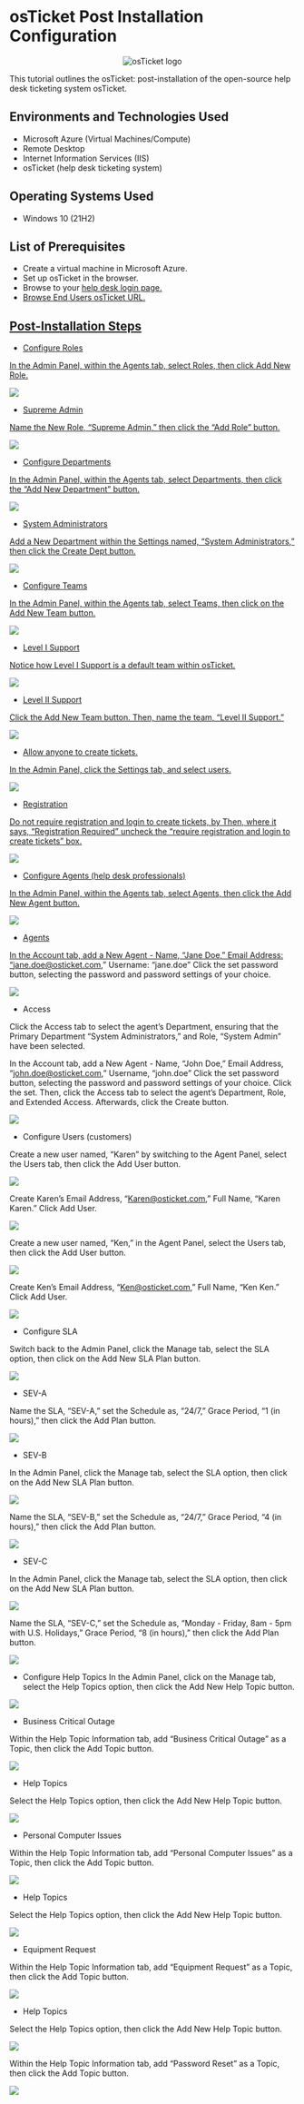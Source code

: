 # osTicket Post Installation Configuration
<p align="center">
<img src="https://i.imgur.com/Clzj7Xs.png" alt="osTicket logo"/>
</p>

This tutorial outlines the osTicket: post-installation of the open-source help desk ticketing system osTicket.<br />


<h2>Environments and Technologies Used</h2>

- Microsoft Azure (Virtual Machines/Compute)
- Remote Desktop
- Internet Information Services (IIS)
- osTicket (help desk ticketing system)

<h2>Operating Systems Used </h2>

- Windows 10</b> (21H2)

<h2>List of Prerequisites</h2>

- Create a virtual machine in Microsoft Azure.
- Set up osTicket in the browser.
- Browse to your <a href="http://localhost/osTicket/scp/login.php">help desk login page.
- Browse <a href="http://localhost/osTicket/">End Users osTicket URL.

<h2>Post-Installation Steps</h2>

- Configure Roles
<p>

In the Admin Panel, within the Agents tab, select Roles, then click Add New Role.
<p>
<img src="https://imgur.com/VW2TU8x.png">
</p>
<p>
  
- Supreme Admin
 <p>
    
Name the New Role, “Supreme Admin,” then click the “Add Role” button.
<p>

<img src="https://imgur.com/8gDvdux.png">
</p>
<p>

  
- Configure Departments

In the Admin Panel, within the Agents tab, select Departments, then click the “Add New Department” button.
<p>
<img src="https://imgur.com/aeO9g3A.png">
</p>
<p>

  
- System Administrators
  
Add a New Department within the Settings named, “System Administrators,” then click the Create Dept button.
<p>
<img src="https://imgur.com/XAWStbW.png">
</p>
<p>

- Configure Teams
  
In the Admin Panel, within the Agents tab, select Teams, then click on the Add New Team button.
<p>
<img src="https://imgur.com/jQjYPjM.png">
</p>
<p>

- Level I Support
  
Notice how Level I Support is a default team within osTicket.
<p>
<img src="https://imgur.com/2n0dQ2U.png">
</p>
<p>
  
- Level II Support
  
Click the Add New Team button. Then, name the team, “Level II Support.”
<p>
<img src="https://imgur.com/nU04zbv.png">
</p>
<p>
  
- Allow anyone to create tickets. 
  
In the Admin Panel, click the Settings tab, and select users. 
<p>
<img src="https://imgur.com/sEALYHY.png">
</p>
<p>
  
- Registration
  
Do not require registration and login to create tickets, by Then, where it says, “Registration Required” uncheck the “require registration and login to create tickets” box.
<p>
<img src="https://imgur.com/MtVEbBD.png">
</p>
<p>
  
- Configure Agents (help desk professionals)
  
In the Admin Panel, within the Agents tab, select Agents, then click the Add New Agent button.
<p>
<img src="https://imgur.com/2b0C19Z.png">
</p>
<p>
  
- Agents
  
In the Account tab, add a New Agent - Name, “Jane Doe,” Email Address: “jane.doe@osticket.com,” Username: “jane.doe” Click the set password button, selecting the password and password settings of your choice.
<p>
<img src="https://imgur.com/bQtgYEX.png">
</p>
<p>

- Access
  
Click the Access tab to select the agent’s Department, ensuring that the Primary Department “System Administrators,” and Role, “System Admin” have been selected. 
<p>
<https://imgur.com/gwhIuJT.png">
</p>
<p>
  
In the Account tab, add a New Agent - Name, “John Doe,” Email Address, “john.doe@osticket.com,” Username, “john.doe” Click the set password button, selecting the password and password settings of your choice. Click the set. Then, click the Access tab to select the agent’s Department, Role, and Extended Access. Afterwards, click the Create button.
<p>
<img src="https://imgur.com/Q4bFPaq.png">
</p>
<p>
  
- Configure Users (customers)
  
Create a new user named, “Karen” by switching to the Agent Panel, select the Users tab, then click the Add User button.
<p>
<img src="https://imgur.com/f25OtMv.png">
</p>
<p>
  
Create Karen’s Email Address, “Karen@osticket.com,” Full Name, “Karen Karen.” Click Add User. 
<p>
<img src="https://imgur.com/CCcdwDf.png">
</p>
<p>
  
Create a new user named, “Ken,” in the Agent Panel, select the Users tab, then click the Add User button.
<p>
<img src="https://imgur.com/tstVOiS.png">
</p>
<p>
  
Create Ken’s Email Address, “Ken@osticket.com,” Full Name, “Ken Ken.” Click Add User. 
<p>
<img src="https://imgur.com/lbLWR1M.png">
</p>
<p>
  
- Configure SLA
  
Switch back to the Admin Panel, click the Manage tab, select the SLA option, then click on the Add New SLA Plan button. 
<p>
<img src="https://imgur.com/lxNq2Rt.png">
</p>
<p>
  
- SEV-A
  
Name the SLA, “SEV-A,” set the Schedule as, “24/7,” Grace Period, “1 (in hours),” then click the Add Plan button.
<p>
<img src="https://imgur.com/SmCfXWs.png">
</p>
<p>
  
- SEV-B
  
In the Admin Panel, click the Manage tab, select the SLA option, then click on the Add New SLA Plan button. 
<p>
<img src="https://imgur.com/ETgbU6l.png">
</p>
<p>
  
Name the SLA, “SEV-B,” set the Schedule as, “24/7,” Grace Period, “4 (in hours),” then click the Add Plan button.
<p>
<img src="https://imgur.com/BFdGJpm.png">
</p>
<p>
  
- SEV-C
  
In the Admin Panel, click the Manage tab, select the SLA option, then click on the Add New SLA Plan button. 
<p>
<img src="https://imgur.com/wHniEWB.png">
</p>
<p>
  
Name the SLA, “SEV-C,” set the Schedule as, “Monday - Friday, 8am - 5pm with U.S. Holidays,” Grace Period, “8 (in hours),” then click the Add Plan button. 
<p>
<img src="https://imgur.com/Yyqm7hn.png">
</p>
<p>

- Configure Help Topics
In the Admin Panel, click on the Manage tab, select the Help Topics option, then click the Add New Help Topic button.
<p>
<img src="https://imgur.com/FBF4S98.png">
</p>
<p>
  
- Business Critical Outage
  
Within the Help Topic Information tab, add “Business Critical Outage” as a Topic, then click the Add Topic button.  
<p>
<img src="https://imgur.com/e5UquAT.png">
</p>
<p>

- Help Topics
  
Select the Help Topics option, then click the Add New Help Topic button.
<p>
<img src="https://imgur.com/pjlYZuo.png">
</p>
<p>
  
- Personal Computer Issues
  
Within the Help Topic Information tab, add “Personal Computer Issues” as a Topic, then click the Add Topic button.
<p>
<img src="https://imgur.com/5cRel3V.png">
</p>
<p>

- Help Topics
  
Select the Help Topics option, then click the Add New Help Topic button.
<p>
<img src="https://imgur.com/pDq4Vw3.png">
</p>
<p>
  
- Equipment Request
  
Within the Help Topic Information tab, add “Equipment Request” as a Topic, then click the Add Topic button.
<p>
<img src="https://imgur.com/u0wL58g.png">
</p>
<p>
  
- Help Topics
  
Select the Help Topics option, then click the Add New Help Topic button. 
<p>
<img src="https://imgur.com/eNOWgXy.png">
</p>
<p>
  
Within the Help Topic Information tab, add “Password Reset” as a Topic, then click the Add Topic button.
<p>
<img src="https://imgur.com/5XgLSDq.png">
</p>
<p>
